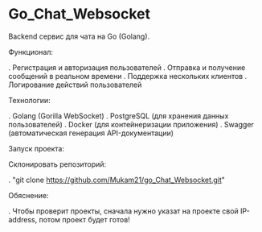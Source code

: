 # Go_Chat_Websocket


Backend сервис для чата на Go (Golang).

Функционал:

 . Регистрация и авторизация пользователей
 . Отправка и получение сообщений в реальном времени
 . Поддержка нескольких клиентов
 . Логирование действий пользователей

Технологии:

 . Golang (Gorilla WebSocket)
 . PostgreSQL (для хранения данных пользователей)
 . Docker (для контейнеризации приложения)
 . Swagger (автоматическая генерация API-документации)

Запуск проекта:

Склонировать репозиторий:

 . "git clone https://github.com/Mukam21/go_Chat_Websocket.git"

Обяснение:

 . Чтобы проверит проекты, сначала нужно указат на проекте свой IP-address, потом проект будет готов! 
